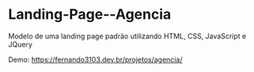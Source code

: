 # Landing-Page--Agencia
Modelo de uma landing page padrão utilizando HTML, CSS, JavaScript e JQuery

Demo: https://fernando3103.dev.br/projetos/agencia/
